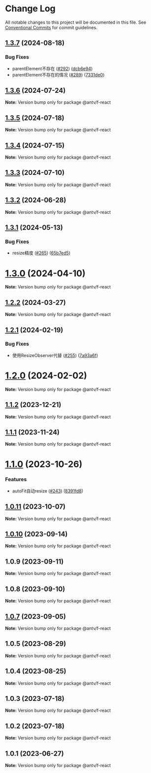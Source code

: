 # Change Log

All notable changes to this project will be documented in this file.
See [Conventional Commits](https://conventionalcommits.org) for commit guidelines.

## [1.3.7](https://github.com/antvis/f2/compare/v1.3.6...v1.3.7) (2024-08-18)


### Bug Fixes

* parentElement不存在 ([#292](https://github.com/antvis/f2/issues/292)) ([dcb6e94](https://github.com/antvis/f2/commit/dcb6e9480047a5bd0cb14273307b7087692dc19f))
* parentElement不存在的情况 ([#289](https://github.com/antvis/f2/issues/289)) ([7331de0](https://github.com/antvis/f2/commit/7331de0567374846ab9e60924cb7bfe8d3f0a818))





## [1.3.6](https://github.com/antvis/f2/compare/v1.3.5...v1.3.6) (2024-07-24)

**Note:** Version bump only for package @antv/f-react





## [1.3.5](https://github.com/antvis/f2/compare/v1.3.4...v1.3.5) (2024-07-18)

**Note:** Version bump only for package @antv/f-react





## [1.3.4](https://github.com/antvis/f2/compare/v1.3.3...v1.3.4) (2024-07-15)

**Note:** Version bump only for package @antv/f-react





## [1.3.3](https://github.com/antvis/f2/compare/v1.3.2...v1.3.3) (2024-07-10)

**Note:** Version bump only for package @antv/f-react





## [1.3.2](https://github.com/antvis/f2/compare/v1.3.1...v1.3.2) (2024-06-28)

**Note:** Version bump only for package @antv/f-react





## [1.3.1](https://github.com/antvis/f2/compare/v1.3.0...v1.3.1) (2024-05-13)


### Bug Fixes

* resize精度 ([#265](https://github.com/antvis/f2/issues/265)) ([65b7ed5](https://github.com/antvis/f2/commit/65b7ed5fecffafd4877a9ec8c2f1ee6e6a74fb20))





# [1.3.0](https://github.com/antvis/f2/compare/v1.2.2...v1.3.0) (2024-04-10)

**Note:** Version bump only for package @antv/f-react





## [1.2.2](https://github.com/antvis/f2/compare/v1.2.1...v1.2.2) (2024-03-27)

**Note:** Version bump only for package @antv/f-react





## [1.2.1](https://github.com/antvis/f2/compare/v1.2.0...v1.2.1) (2024-02-19)


### Bug Fixes

* 使用ResizeObserver代替 ([#255](https://github.com/antvis/f2/issues/255)) ([7a93a6f](https://github.com/antvis/f2/commit/7a93a6f126ff3afd17f29683d9bcfab8a951ac70))





# [1.2.0](https://github.com/antvis/f2/compare/v1.1.2...v1.2.0) (2024-02-02)

**Note:** Version bump only for package @antv/f-react





## [1.1.2](https://github.com/antvis/f2/compare/v1.1.1...v1.1.2) (2023-12-21)

**Note:** Version bump only for package @antv/f-react





## [1.1.1](https://github.com/antvis/f2/compare/v1.1.0...v1.1.1) (2023-11-24)

**Note:** Version bump only for package @antv/f-react





# [1.1.0](https://github.com/antvis/f2/compare/v1.0.12...v1.1.0) (2023-10-26)


### Features

* autoFit自动resize ([#243](https://github.com/antvis/f2/issues/243)) ([8391fd8](https://github.com/antvis/f2/commit/8391fd861d635407a3e0953842c0d2087d3ac6be))





## [1.0.11](https://github.com/antvis/f2/compare/v1.0.10...v1.0.11) (2023-10-07)

**Note:** Version bump only for package @antv/f-react





## [1.0.10](https://github.com/antvis/f2/compare/v1.0.9...v1.0.10) (2023-09-14)

**Note:** Version bump only for package @antv/f-react





## 1.0.9 (2023-09-11)

**Note:** Version bump only for package @antv/f-react





## 1.0.8 (2023-09-10)

**Note:** Version bump only for package @antv/f-react





## [1.0.7](https://github.com/antvis/f2/compare/v1.0.6...v1.0.7) (2023-09-05)

**Note:** Version bump only for package @antv/f-react





## 1.0.5 (2023-08-29)

**Note:** Version bump only for package @antv/f-react





## 1.0.4 (2023-08-25)

**Note:** Version bump only for package @antv/f-react





## 1.0.3 (2023-07-18)

**Note:** Version bump only for package @antv/f-react





## 1.0.2 (2023-07-18)

**Note:** Version bump only for package @antv/f-react





## 1.0.1 (2023-06-27)

**Note:** Version bump only for package @antv/f-react
